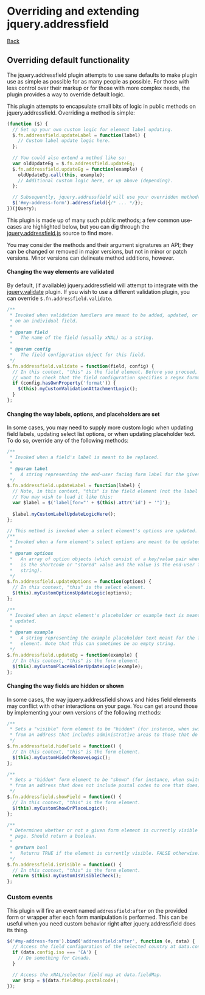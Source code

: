 # Overriding and extending jquery.addressfield
[Back](../README.md)

## Overriding default functionality
The jquery.addressfield plugin attempts to use sane defaults to make plugin use
as simple as possible for as many people as possible. For those with less
control over their markup or for those with more complex needs, the plugin
provides a way to override default logic.

This plugin attempts to encapsulate small bits of logic in public methods on
jquery.addressfield. Overriding a method is simple:

```javascript
(function ($) {
  // Set up your own custom logic for element label updating.
  $.fn.addressfield.updateLabel = function(label) {
    // Custom label update logic here.
  };
  
  // You could also extend a method like so:
  var oldUpdateEg = $.fn.addressfield.updateEg;
  $.fn.addressfield.updateEg = function(example) {
    oldUpdateEg.call(this, example);
    // Additional custom logic here, or up above (depending).
  };

  // Subsequently, jquery.addressfield will use your overridden method(s).
  $('#my-address-form').addressfield({/* ... */});
})(jQuery);
```

This plugin is made up of many such public methods; a few common use-cases are
highlighted below, but you can dig through the
[jquery.addressfield.js](../src/jquery.addressfield.js) source to find more.

You may consider the methods and their argument signatures an API; they can be
changed or removed in major versions, but not in minor or patch versions. Minor
versions can delineate method additions, however.

#### Changing the way elements are validated
By default, (if available) jquery.addressfield will attempt to integrate with
the [jquery.validate](http://jqueryvalidation.org/) plugin. If you wish to use a
different validation plugin, you can override `$.fn.addressfield.validate`.

```javascript
/**
 * Invoked when validation handlers are meant to be added, updated, or removed
 * on an individual field.
 *
 * @param field
 *   The name of the field (usually xNAL) as a string.
 *
 * @param config
 *   The field configuration object for this field.
 */
$.fn.addressfield.validate = function(field, config) {
  // In this context, "this" is the field element. Before you proceed, you may
  // want to check that the field configuration specifies a regex format.
  if (config.hasOwnProperty('format')) {
    $(this).myCustomValidationAttachmentLogic();
  }
};
```

#### Changing the way labels, options, and placeholders are set
In some cases, you may need to supply more custom logic when updating field
labels, updating select list options, or when updating placeholder text. To do
so, override any of the following methods:

```javascript
/**
 * Invoked when a field's label is meant to be replaced.
 *
 * @param label
 *   A string representing the end-user facing form label for the given element.
 */
$.fn.addressfield.updateLabel = function(label) {
  // Note, in this context, "this" is the field element (not the label element).
  // You may wish to load it like this:
  var $label = $('label[for="' + $(this).attr('id') + '"]');
  
  $label.myCustomLabelUpdateLogicHere();
};
```

```javascript
// This method is invoked when a select element's options are updated.
/**
 * Invoked when a form element's select options are meant to be updated.
 *
 * @param options
 *   An array of option objects (which consist of a key/value pair where the key
 *   is the shortcode or "stored" value and the value is the end-user facing
 *   string).
 */
$.fn.addressfield.updateOptions = function(options) {
  // In this context, "this" is the select element.
  $(this).myCustomOptionsUpdateLogic(options);
};
```

```javascript
/**
 * Invoked when an input element's placeholder or example text is meant to be
 * updated.
 *
 * @param example
 *   A string representing the example placeholder text meant for the form
 *   element. Note that this can sometimes be an empty string.
 */
$.fn.addressfield.updateEg = function(example) {
  // In this context, "this" is the form element.
  $(this).myCustomPlaceHolderUpdateLogic(example);
};
```

#### Changing the way fields are hidden or shown
In some cases, the way jquery.addressfield shows and hides field elements may
conflict with other interactions on your page. You can get around those by
implementing your own versions of the following methods:

```javascript
/**
 * Sets a "visible" form element to be "hidden" (for instance, when switching
 * from an address that includes administrative areas to those that do not).
 */
$.fn.addressfield.hideField = function() {
  // In this context, "this" is the form element.
  $(this).myCustomHideOrRemoveLogic();
};
```

```javascript
/**
 * Sets a "hidden" form element to be "shown" (for instance, when switching
 * from an address that does not include postal codes to one that does).
 */
$.fn.addressfield.showField = function() {
  // In this context, "this" is the form element.
  $(this).myCustomShowOrPlaceLogic();
};
```

```javascript
/**
 * Determines whether or not a given form element is currently visible on the
 * page. Should return a boolean.
 *
 * @return bool
 *   Returns TRUE if the element is currently visible. FALSE otherwise.
 */
$.fn.addressfield.isVisible = function() {
  // In this context, "this" is the form element.
  return $(this).myCustomIsVisibleCheck();
};
```

### Custom events 
This plugin will fire an event named `addressfield:after` on the provided form
or wrapper after each form manipulation is performed. This can be useful when
you need custom behavior right after jquery.addressfield does its thing.

```javascript
$('#my-address-form').bind('addressfield:after', function (e, data) {
  // Access the field configuration of the selected country at data.config.
  if (data.config.iso === 'CA') {
    // Do something for Canada.
  }

  // Access the xNAL/selector field map at data.fieldMap.
  var $zip = $(data.fieldMap.postalcode);
});
```
